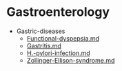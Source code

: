 
# Gastroenterology

- Gastric-diseases
  - [Functional-dyspepsia.md](./Functional-dyspepsia.md)
  - [Gastritis.md](./Gastritis.md)
  - [H.-pylori-infection.md](./H.-pylori-infection.md)
  - [Zollinger-Ellison-syndrome.md](./Zollinger-Ellison-syndrome.md)
